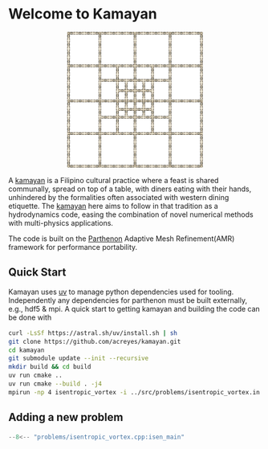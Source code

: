 # Welcome to Kamayan

<p align="center">
   <img src="assets/paw-amr-25.png">
</p>

A [kamayan](https://en.wikipedia.org/wiki/Kamayan) is a Filipino cultural practice where a feast
is shared communally, spread on top of a table, with diners eating with their
hands, unhindered by the formalities often associated with western dining etiquette. 
The [kamayan](https://github.com/acreyes/kamayan) here aims to follow in that tradition as a hydrodynamics code,
easing the combination of novel numerical methods with multi-physics applications. 

The code is built on the [Parthenon](https://github.com/parthenon-hpc-lab/parthenon) Adaptive Mesh Refinement(AMR) framework for performance
portability. 

## Quick Start

Kamayan uses [uv](https://docs.astral.sh/uv/) to manage python dependencies used for tooling. Independently any
dependencies for parthenon must be built externally, e.g., hdf5 & mpi. A quick start
to getting kamayan and building the code can be done with
```bash
curl -LsSf https://astral.sh/uv/install.sh | sh
git clone https://github.com/acreyes/kamayan.git
cd kamayan
git submodule update --init --recursive
mkdir build && cd build
uv run cmake ..
uv run cmake --build . -j4
mpirun -np 4 isentropic_vortex -i ../src/problems/isentropic_vortex.in
```

## Adding a new problem

```cpp
--8<-- "problems/isentropic_vortex.cpp:isen_main"
```
